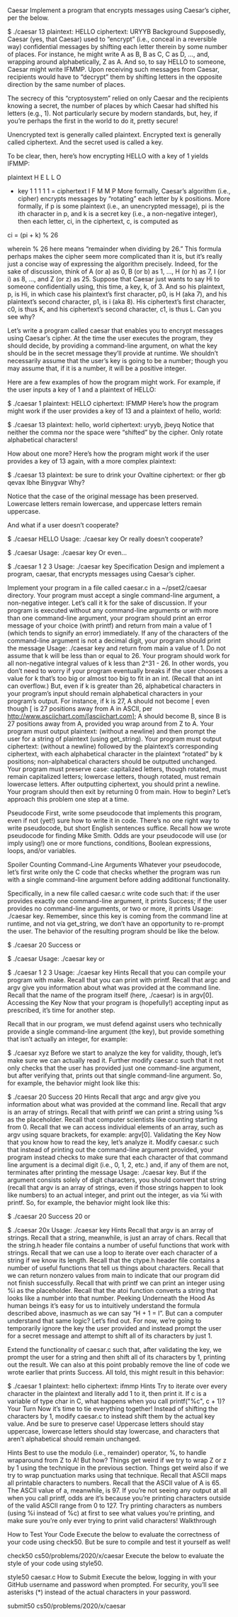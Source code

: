 Caesar
Implement a program that encrypts messages using Caesar’s cipher, per the below.

$ ./caesar 13
plaintext:  HELLO
ciphertext: URYYB
Background
Supposedly, Caesar (yes, that Caesar) used to “encrypt” (i.e., conceal in a reversible way) confidential messages by shifting each letter therein by some number of places. For instance, he might write A as B, B as C, C as D, …, and, wrapping around alphabetically, Z as A. And so, to say HELLO to someone, Caesar might write IFMMP. Upon receiving such messages from Caesar, recipients would have to “decrypt” them by shifting letters in the opposite direction by the same number of places.

The secrecy of this “cryptosystem” relied on only Caesar and the recipients knowing a secret, the number of places by which Caesar had shifted his letters (e.g., 1). Not particularly secure by modern standards, but, hey, if you’re perhaps the first in the world to do it, pretty secure!

Unencrypted text is generally called plaintext. Encrypted text is generally called ciphertext. And the secret used is called a key.

To be clear, then, here’s how encrypting HELLO with a key of 1 yields IFMMP:

plaintext
H
E
L
L
O
+ key	1	1	1	1	1
= ciphertext	I	F	M	M	P
More formally, Caesar’s algorithm (i.e., cipher) encrypts messages by “rotating” each letter by k positions. More formally, if p is some plaintext (i.e., an unencrypted message), pi is the ith character in p, and k is a secret key (i.e., a non-negative integer), then each letter, ci, in the ciphertext, c, is computed as

ci = (pi + k) % 26

wherein % 26 here means “remainder when dividing by 26.” This formula perhaps makes the cipher seem more complicated than it is, but it’s really just a concise way of expressing the algorithm precisely. Indeed, for the sake of discussion, think of A (or a) as 0, B (or b) as 1, …, H (or h) as 7, I (or i) as 8, …, and Z (or z) as 25. Suppose that Caesar just wants to say Hi to someone confidentially using, this time, a key, k, of 3. And so his plaintext, p, is Hi, in which case his plaintext’s first character, p0, is H (aka 7), and his plaintext’s second character, p1, is i (aka 8). His ciphertext’s first character, c0, is thus K, and his ciphertext’s second character, c1, is thus L. Can you see why?

Let’s write a program called caesar that enables you to encrypt messages using Caesar’s cipher. At the time the user executes the program, they should decide, by providing a command-line argument, on what the key should be in the secret message they’ll provide at runtime. We shouldn’t necessarily assume that the user’s key is going to be a number; though you may assume that, if it is a number, it will be a positive integer.

Here are a few examples of how the program might work. For example, if the user inputs a key of 1 and a plaintext of HELLO:

$ ./caesar 1
plaintext:  HELLO
ciphertext: IFMMP
Here’s how the program might work if the user provides a key of 13 and a plaintext of hello, world:

$ ./caesar 13
plaintext:  hello, world
ciphertext: uryyb, jbeyq
Notice that neither the comma nor the space were “shifted” by the cipher. Only rotate alphabetical characters!

How about one more? Here’s how the program might work if the user provides a key of 13 again, with a more complex plaintext:

$ ./caesar 13
plaintext:  be sure to drink your Ovaltine
ciphertext: or fher gb qevax lbhe Binygvar
Why?

Notice that the case of the original message has been preserved. Lowercase letters remain lowercase, and uppercase letters remain uppercase.

And what if a user doesn’t cooperate?

$ ./caesar HELLO
Usage: ./caesar key
Or really doesn’t cooperate?

$ ./caesar
Usage: ./caesar key
Or even…

$ ./caesar 1 2 3
Usage: ./caesar key
Specification
Design and implement a program, caesar, that encrypts messages using Caesar’s cipher.

Implement your program in a file called caesar.c in a ~/pset2/caesar directory.
Your program must accept a single command-line argument, a non-negative integer. Let’s call it k for the sake of discussion.
If your program is executed without any command-line arguments or with more than one command-line argument, your program should print an error message of your choice (with printf) and return from main a value of 1 (which tends to signify an error) immediately.
If any of the characters of the command-line argument is not a decimal digit, your program should print the message Usage: ./caesar key and return from main a value of 1.
Do not assume that k will be less than or equal to 26. Your program should work for all non-negative integral values of k less than 2^31 - 26. In other words, you don’t need to worry if your program eventually breaks if the user chooses a value for k that’s too big or almost too big to fit in an int. (Recall that an int can overflow.) But, even if k is greater than 26, alphabetical characters in your program’s input should remain alphabetical characters in your program’s output. For instance, if k is 27, A should not become [ even though [ is 27 positions away from A in ASCII, per http://www.asciichart.com/[asciichart.com]; A should become B, since B is 27 positions away from A, provided you wrap around from Z to A.
Your program must output plaintext: (without a newline) and then prompt the user for a string of plaintext (using get_string).
Your program must output ciphertext: (without a newline) followed by the plaintext’s corresponding ciphertext, with each alphabetical character in the plaintext “rotated” by k positions; non-alphabetical characters should be outputted unchanged.
Your program must preserve case: capitalized letters, though rotated, must remain capitalized letters; lowercase letters, though rotated, must remain lowercase letters.
After outputting ciphertext, you should print a newline. Your program should then exit by returning 0 from main.
How to begin? Let’s approach this problem one step at a time.

Pseudocode
First, write some pseudocode that implements this program, even if not (yet!) sure how to write it in code. There’s no one right way to write pseudocode, but short English sentences suffice. Recall how we wrote pseudocode for finding Mike Smith. Odds are your pseudocode will use (or imply using!) one or more functions, conditions, Boolean expressions, loops, and/or variables.

Spoiler
Counting Command-Line Arguments
Whatever your pseudocode, let’s first write only the C code that checks whether the program was run with a single command-line argument before adding additional functionality.

Specifically, in a new file called caesar.c write code such that: if the user provides exactly one command-line argument, it prints Success; if the user provides no command-line arguments, or two or more, it prints Usage: ./caesar key. Remember, since this key is coming from the command line at runtime, and not via get_string, we don’t have an opportunity to re-prompt the user. The behavior of the resulting program should be like the below.

$ ./caesar 20
Success
or

$ ./caesar
Usage: ./caesar key
or

$ ./caesar 1 2 3
Usage: ./caesar key
Hints
Recall that you can compile your program with make.
Recall that you can print with printf.
Recall that argc and argv give you information about what was provided at the command line.
Recall that the name of the program itself (here, ./caesar) is in argv[0].
Accessing the Key
Now that your program is (hopefully!) accepting input as prescribed, it’s time for another step.

Recall that in our program, we must defend against users who technically provide a single command-line argument (the key), but provide something that isn’t actually an integer, for example:

$ ./caesar xyz
Before we start to analyze the key for validity, though, let’s make sure we can actually read it. Further modify caesar.c such that it not only checks that the user has provided just one command-line argument, but after verifying that, prints out that single command-line argument. So, for example, the behavior might look like this:

$ ./caesar 20
Success
20
Hints
Recall that argc and argv give you information about what was provided at the command line.
Recall that argv is an array of strings.
Recall that with printf we can print a string using %s as the placeholder.
Recall that computer scientists like counting starting from 0.
Recall that we can access individual elements of an array, such as argv using square brackets, for example: argv[0].
Validating the Key
Now that you know how to read the key, let’s analyze it. Modify caesar.c such that instead of printing out the command-line argument provided, your program instead checks to make sure that each character of that command line argument is a decimal digit (i.e., 0, 1, 2, etc.) and, if any of them are not, terminates after printing the message Usage: ./caesar key. But if the argument consists solely of digit characters, you should convert that string (recall that argv is an array of strings, even if those strings happen to look like numbers) to an actual integer, and print out the integer, as via %i with printf. So, for example, the behavior might look like this:

$ ./caesar 20
Success
20
or

$ ./caesar 20x
Usage: ./caesar key
Hints
Recall that argv is an array of strings.
Recall that a string, meanwhile, is just an array of chars.
Recall that the string.h header file contains a number of useful functions that work with strings.
Recall that we can use a loop to iterate over each character of a string if we know its length.
Recall that the ctype.h header file contains a number of useful functions that tell us things about characters.
Recall that we can return nonzero values from main to indicate that our program did not finish successfully.
Recall that with printf we can print an integer using %i as the placeholder.
Recall that the atoi function converts a string that looks like a number into that number.
Peeking Underneath the Hood
As human beings it’s easy for us to intuitively understand the formula described above, inasmuch as we can say “H + 1 = I”. But can a computer understand that same logic? Let’s find out. For now, we’re going to temporarily ignore the key the user provided and instead prompt the user for a secret message and attempt to shift all of its characters by just 1.

Extend the functionality of caesar.c such that, after validating the key, we prompt the user for a string and then shift all of its characters by 1, printing out the result. We can also at this point probably remove the line of code we wrote earlier that prints Success. All told, this might result in this behavior:

$ ./caesar 1
plaintext:  hello
ciphertext: ifmmp
Hints
Try to iterate over every character in the plaintext and literally add 1 to it, then print it.
If c is a variable of type char in C, what happens when you call printf("%c", c + 1)?
Your Turn
Now it’s time to tie everything together! Instead of shifting the characters by 1, modify caesar.c to instead shift them by the actual key value. And be sure to preserve case! Uppercase letters should stay uppercase, lowercase letters should stay lowercase, and characters that aren’t alphabetical should remain unchanged.

Hints
Best to use the modulo (i.e., remainder) operator, %, to handle wraparound from Z to A! But how?
Things get weird if we try to wrap Z or z by 1 using the technique in the previous section.
Things get weird also if we try to wrap punctuation marks using that technique.
Recall that ASCII maps all printable characters to numbers.
Recall that the ASCII value of A is 65. The ASCII value of a, meanwhile, is 97.
If you’re not seeing any output at all when you call printf, odds are it’s because you’re printing characters outside of the valid ASCII range from 0 to 127. Try printing characters as numbers (using %i instead of %c) at first to see what values you’re printing, and make sure you’re only ever trying to print valid characters!
Walkthrough

How to Test Your Code
Execute the below to evaluate the correctness of your code using check50. But be sure to compile and test it yourself as well!

check50 cs50/problems/2020/x/caesar
Execute the below to evaluate the style of your code using style50.

style50 caesar.c
How to Submit
Execute the below, logging in with your GitHub username and password when prompted. For security, you’ll see asterisks (*) instead of the actual characters in your password.

submit50 cs50/problems/2020/x/caesar